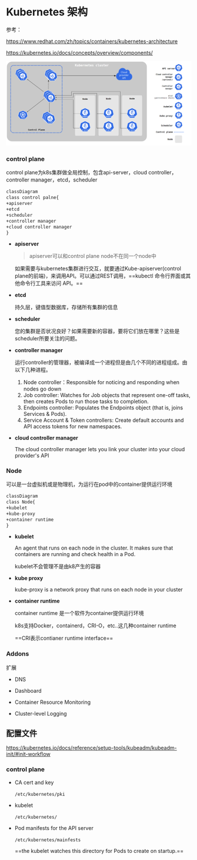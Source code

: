 # Kubernetes 架构

参考：

https://www.redhat.com/zh/topics/containers/kubernetes-architecture

https://kubernetes.io/docs/concepts/overview/components/

<img src="..\..\imgs\_Kubernetes\Snipaste_2021-03-17_10-26-44.png"/>

### control plane

control plane为k8s集群做全局控制，包含api-server，cloud controller，controller manager，etcd，scheduler

```mermaid
classDiagram
class control palne{
+apiserver
+etcd
+scheduler
+controller manager
+cloud controller manager
}
```

- **apiserver**

  > apiserver可以和control plane node不在同一个node中

  如果需要与kubernetes集群进行交互，就要通过Kube-apiserver(control plane的前端)，来调用API。可以通过REST调用，==kubectl 命令行界面或其他命令行工具来访问 API。==

- **etcd**

  持久层，键值型数据库，存储所有集群的信息

- **scheduler**

  您的集群是否状况良好？如果需要新的容器，要将它们放在哪里？这些是scheduler所要关注的问题。

- **controller manager**

  运行controller的管理器，被编译成一个进程但是由几个不同的进程组成。由以下几种进程。

  1. Node controller：Responsible for noticing and responding when nodes go down
  2. Job controller: Watches for Job objects that represent one-off tasks, then creates Pods to run those tasks to completion.
  3. Endpoints controller: Populates the Endpoints object (that is, joins Services & Pods).
  4. Service Account & Token controllers: Create default accounts and API access tokens for new namespaces.

- **cloud controller manager**

  The cloud controller manager lets you link your cluster into your cloud provider's API

### Node

可以是一台虚拟机或是物理机，为运行在pod中的container提供运行环境

```mermaid
classDiagram
class Node{
+kubelet
+kube-proxy
+container runtime
}
```

- **kubelet**

  An agent that runs on each node in the cluster. It makes sure that containers are running and check health in a Pod.

  kubelet不会管理不是由k8产生的容器

- **kube proxy**

  kube-proxy is a network proxy that runs on each node in your cluster

- **container runtime**

  container runtime 是一个软件为container提供运行环境

  k8s支持Docker，containerd，CRI-O，etc..这几种container runtime
  
  ==CRI表示contianer runtime interface==

### Addons

扩展

- DNS
- Dashboard

- Container Resource Monitoring
- Cluster-level Logging

## 配置文件

https://kubernetes.io/docs/reference/setup-tools/kubeadm/kubeadm-init/#init-workflow

### control plane

- CA cert and key 

  `/etc/kubernetes/pki`

- kubelet

  `/etc/kubernetes/`

- Pod manifests for the API server

  `/etc/kubernetes/mainfests`

  ==the kubelet watches this directory for Pods to create on startup.==











